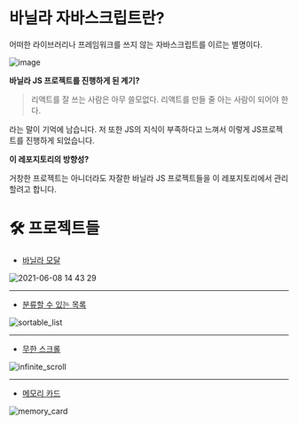 # 바닐라 자바스크립트란?

어떠한 라이브러리나 프레임워크를 쓰지 않는 자바스크립트를 이르는 별명이다.

![image](https://res.cloudinary.com/practicaldev/image/fetch/s--WGXoQbsM--/c_imagga_scale,f_auto,fl_progressive,h_900,q_auto,w_1600/https://media.licdn.com/mpr/mpr/AAEAAQAAAAAAAAr8AAAAJGUxMTdlYzM4LWZmNmEtNGZiNi05Mjc0LTc1ODQ0MWZmYzU4Nw.png)

**바닐라 JS 프로젝트를 진행하게 된 계기?**

> 리액트를 잘 쓰는 사람은 아무 쓸모없다. 리액트를 만들 줄 아는 사람이 되어야 한다.

라는 말이 기억에 남습니다. 저 또한 JS의 지식이 부족하다고 느껴서 이렇게 JS프로젝트를 진행하게 되었습니다.

**이 레포지토리의 방향성?**

거창한 프로젝트는 아니더라도 자잘한 바닐라 JS 프로젝트들을 이 레포지토리에서 관리할려고 합니다.

# 🛠 프로젝트들

- [바닐라 모달](https://github.com/Hong-JunHyeok/Vanilla_Projects/tree/main/Vanilla_Modal)

![2021-06-08 14 43 29](https://user-images.githubusercontent.com/48292190/121129487-fdca1c80-c867-11eb-95f5-4952e1d409f4.gif)

<hr />

- [분류할 수 있는 목록](https://github.com/Hong-JunHyeok/Vanilla_Projects/tree/main/Sortable_List)

![sortable_list](https://user-images.githubusercontent.com/48292190/121149935-0af20600-c87e-11eb-93b8-9874677a7ece.gif)

<hr />

- [무한 스크롤](https://github.com/Hong-JunHyeok/Vanilla_Projects/tree/main/Infinite_Scrolling)

![infinite_scroll](https://user-images.githubusercontent.com/48292190/121282322-3f180600-c914-11eb-9304-58fd5d07d97f.gif)

<hr />

- [메모리 카드](https://github.com/Hong-JunHyeok/Vanilla_Projects/tree/main/MemoryCard)

![memory_card](https://images.velog.io/images/hjh040302/post/8264ec71-1cbd-4670-8739-3972d0656785/2021-06-10%2022.20.11.gif)
